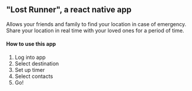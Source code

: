 ## "Lost Runner", a react native app

Allows your friends and family to find your location in case of emergency.
Share your location in real time with your loved ones for a period of time.




#### How to use this app
1. Log into app
2. Select destination
3. Set up timer
4. Select contacts
5. Go!